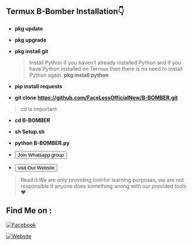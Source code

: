 ## Termux B-Bomber Installation👇

+ **pkg update**
+ **pkg upgrade**
+ **pkg install git**
  > Install Python if you haven't already installed Python and if you have Python installed on Termux then there is no need to install Python again.
  **pkg install python**
  
 + **pip install requests**
  
 + **git clone https://github.com/FaceLessOfficialNew/B-BOMBER.git**

> cd is important 

+ **cd B-BOMBER**
+ **sh Setup.sh**
+ **python B-BOMBER.py**

+ <a href="https://chat.whatsapp.com/BqNvKAIS3Fl8sQbRYu12YU">

  <button>Join Whatsapp group </button>

</a></div>

+ <a href="https://facelesshackingofficial.blogspot.com/">

  <button>visit Our Website </button>

</a></div>

> Read it:We are only providing tool for learning purposes, we are not responsible if anyone does something wrong with our provided tools❤️


## Find Me on :

[![Facebook](https://img.shields.io/badge/Facebook-green?style=for-the-badge&logo=facebook)](https://m.facebook.com/groups/1027667035104862/?ref=share&mibextid=NSMWBT)

[![Website](https://img.shields.io/badge/Website-green?style=for-the-badge&logo=website)](https://facelesshackingofficial.blogspot.com)

